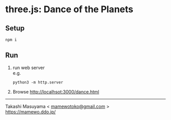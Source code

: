 three.js: Dance of the Planets
==============================

Setup
-------

```
npm i
```

Run
------

1. run web server  
   e.g.

    ```
    python3 -m http.server
    ```

2. Browse <http://localhsot:3000/dance.html>

-----
Takashi Masuyama < mamewotoko@gmail.com >  
https://mamewo.ddo.jp/
